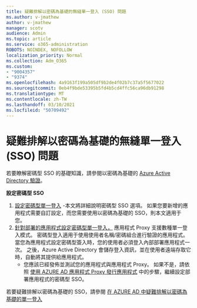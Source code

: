 ```yaml
---
title: 疑難排解以密碼為基礎的無縫單一登入 (SSO) 問題
ms.author: v-jmathew
author: v-jmathew
manager: scotv
audience: Admin
ms.topic: article
ms.service: o365-administration
ROBOTS: NOINDEX, NOFOLLOW
localization_priority: Normal
ms.collection: Adm_O365
ms.custom:
- "9004357"
- "9374"
ms.openlocfilehash: 4a9163f199a505df9b2de4f02b7c37a5f5677022
ms.sourcegitcommit: 0eb4f9bde53395b5fd4b5cd4ffc56ca96db91298
ms.translationtype: MT
ms.contentlocale: zh-TW
ms.lasthandoff: 03/10/2021
ms.locfileid: "50709492"
---
```

# <a name="troubleshoot-password-based-seamless-single-sign-on-sso-issues"></a>疑難排解以密碼為基礎的無縫單一登入 (SSO) 問題

若要瞭解密碼型 SSO 的基礎知識，請參閱以密碼為基礎的 [Azure Active Directory 驗證](https://docs.microsoft.com/azure/active-directory/fundamentals/auth-password-based-sso)。

**設定密碼型 SSO**

1. [設定密碼型單一登入](https://docs.microsoft.com/azure/active-directory/manage-apps/configure-password-single-sign-on-non-gallery-applications) -本文將詳細說明密碼型 SSO 選項。 如果您要新增的應用程式需要自訂設定，而您需要使用以密碼為基礎的 SSO，則本文適用于您。
2. [針對部署的應用程式設定密碼型單一登入，](https://docs.microsoft.com/azure/active-directory/manage-apps/application-proxy-configure-single-sign-on-password-vaulting) 應用程式 Proxy 支援數種單一登入模式。 密碼型登入適用于使用使用者名稱/密碼組合進行驗證的應用程式。 當您為應用程式設定密碼型簽入時，您的使用者必須登入內部部署應用程式一次。 之後，Azure Active Directory 會儲存登入資訊，並在使用者遠端存取它時，自動將其提供給應用程式。
    - 您應該已經發佈並測試您的應用程式與應用程式 Proxy。 如果不是，請依照 [使用 AZURE AD 應用程式 Proxy 發行應用程式](https://docs.microsoft.com/azure/active-directory/manage-apps/application-proxy-add-on-premises-application) 中的步驟，繼續設定部署應用程式的密碼型 SSO。

若要疑難排解以密碼為基礎的 SSO，請參閱 [在 AZURE AD 中疑難排解以密碼為基礎的單一登入](https://docs.microsoft.com/azure/active-directory/manage-apps/troubleshoot-password-based-sso)
